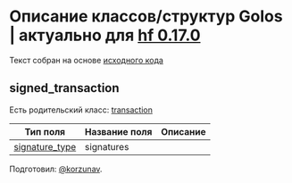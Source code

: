 # Описание классов/структур Golos | актуально для [hf 0.17.0](https://github.com/GolosChain/golos/releases/tag/v0.17.0)
Текст собран на основе [исходного кода](https://github.com/GolosChain/golos/tree/master/libraries/protocol/include/golos/protocol/transaction.hpp)

## signed_transaction

Есть родительский класс: [transaction](transaction.md)

|Тип поля|Название поля|Описание|
|--------|-------------|--------|
|[signature_type](signature_type.md)|signatures||

Подготовил: [@korzunav](https://golos.io/@korzunav).

